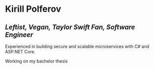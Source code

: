 # Kirill Polferov

## *Leftist, Vegan, Taylor Swift Fan, Software Engineer*

Experienced in building secure and scalable microservices with C# and ASP.NET Core.

Working on my bachelor thesis
